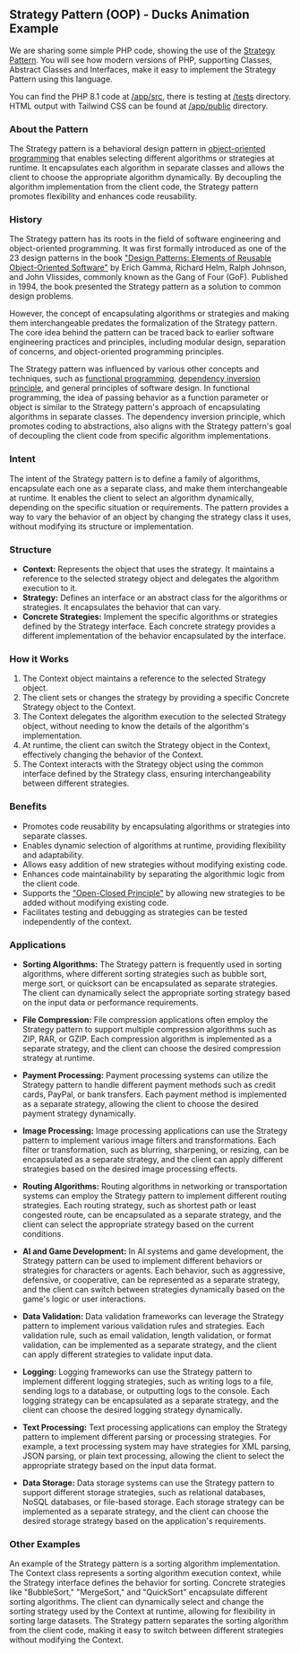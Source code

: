 ## Strategy Pattern (OOP) - Ducks Animation Example

We are sharing some simple PHP code, showing the use of
the [Strategy Pattern](https://en.wikipedia.org/wiki/Strategy_pattern). You will see how modern
versions of PHP, supporting Classes, Abstract Classes and Interfaces, make it easy to implement the Strategy Pattern
using this language.

You can find the PHP 8.1 code
at [/app/src](https://github.com/harryrampr/OPP_Strategy_Pattern-Ducks_Animation_Example/tree/master/app/src), there is
testing at [/tests](https://github.com/harryrampr/OPP_Strategy_Pattern-Ducks_Animation_Example/tree/master/app/tests)
directory. HTML output with Tailwind CSS can be found
at [/app/public](https://github.com/harryrampr/OPP_Strategy_Pattern-Ducks_Animation_Example/tree/master/app/public)
directory.

### About the Pattern

The Strategy pattern is a behavioral design pattern
in [object-oriented programming](https://en.wikipedia.org/wiki/Object-oriented_programming) that enables selecting
different algorithms or strategies at runtime. It encapsulates each algorithm in separate classes and allows the client
to choose the appropriate algorithm dynamically. By decoupling the algorithm implementation from the client code, the
Strategy pattern promotes flexibility and enhances code reusability.

### History

The Strategy pattern has its roots in the field of software engineering and object-oriented programming. It was first
formally introduced as one of the 23 design patterns in the book ["Design Patterns: Elements of Reusable Object-Oriented
Software"](https://en.wikipedia.org/wiki/Design_Patterns) by Erich Gamma, Richard Helm, Ralph Johnson, and John
Vlissides, commonly known as the Gang of Four (GoF). Published in 1994, the book presented the Strategy pattern as a
solution to common design problems.

However, the concept of encapsulating algorithms or strategies and making them interchangeable predates the
formalization of the Strategy pattern. The core idea behind the pattern can be traced back to earlier software
engineering practices and principles, including modular design, separation of concerns, and object-oriented programming
principles.

The Strategy pattern was influenced by various other concepts and techniques, such
as [functional programming](https://en.wikipedia.org/wiki/Functional_programming), [dependency
inversion principle](https://en.wikipedia.org/wiki/Dependency_inversion_principle), and general principles of software
design. In functional programming, the idea of passing behavior as a function parameter or object is similar to the
Strategy pattern's approach of encapsulating algorithms in separate classes. The dependency inversion principle, which
promotes coding to abstractions, also aligns with the Strategy pattern's goal of decoupling the client code from
specific algorithm implementations.

### Intent

The intent of the Strategy pattern is to define a family of algorithms, encapsulate each one as a separate class, and
make them interchangeable at runtime. It enables the client to select an algorithm dynamically, depending on the
specific situation or requirements. The pattern provides a way to vary the behavior of an object by changing the
strategy class it uses, without modifying its structure or implementation.

### Structure

- **Context:** Represents the object that uses the strategy. It maintains a reference to the selected strategy object
  and delegates the algorithm execution to it.
- **Strategy:** Defines an interface or an abstract class for the algorithms or strategies. It encapsulates the behavior
  that can vary.
- **Concrete Strategies:** Implement the specific algorithms or strategies defined by the Strategy interface. Each
  concrete strategy provides a different implementation of the behavior encapsulated by the interface.

### How it Works

1. The Context object maintains a reference to the selected Strategy object.
2. The client sets or changes the strategy by providing a specific Concrete Strategy object to the Context.
3. The Context delegates the algorithm execution to the selected Strategy object, without needing to know the details of
   the algorithm's implementation.
4. At runtime, the client can switch the Strategy object in the Context, effectively changing the behavior of the
   Context.
5. The Context interacts with the Strategy object using the common interface defined by the Strategy class, ensuring
   interchangeability between different strategies.

### Benefits

- Promotes code reusability by encapsulating algorithms or strategies into separate classes.
- Enables dynamic selection of algorithms at runtime, providing flexibility and adaptability.
- Allows easy addition of new strategies without modifying existing code.
- Enhances code maintainability by separating the algorithmic logic from the client code.
- Supports the ["Open-Closed Principle"](https://en.wikipedia.org/wiki/Open%E2%80%93closed_principle) by allowing new
  strategies to be added without modifying existing code.
- Facilitates testing and debugging as strategies can be tested independently of the context.

### Applications

- **Sorting Algorithms:** The Strategy pattern is frequently used in sorting algorithms, where different sorting
  strategies such as bubble sort, merge sort, or quicksort can be encapsulated as separate strategies. The client can
  dynamically select the appropriate sorting strategy based on the input data or performance requirements.

- **File Compression:** File compression applications often employ the Strategy pattern to support multiple compression
  algorithms such as ZIP, RAR, or GZIP. Each compression algorithm is implemented as a separate strategy, and the client
  can choose the desired compression strategy at runtime.

- **Payment Processing:** Payment processing systems can utilize the Strategy pattern to handle different payment
  methods such as credit cards, PayPal, or bank transfers. Each payment method is implemented as a separate strategy,
  allowing the client to choose the desired payment strategy dynamically.

- **Image Processing:** Image processing applications can use the Strategy pattern to implement various image filters
  and transformations. Each filter or transformation, such as blurring, sharpening, or resizing, can be encapsulated as
  a separate strategy, and the client can apply different strategies based on the desired image processing effects.

- **Routing Algorithms:** Routing algorithms in networking or transportation systems can employ the Strategy pattern to
  implement different routing strategies. Each routing strategy, such as shortest path or least congested route, can be
  encapsulated as a separate strategy, and the client can select the appropriate strategy based on the current
  conditions.

- **AI and Game Development:** In AI systems and game development, the Strategy pattern can be used to implement
  different behaviors or strategies for characters or agents. Each behavior, such as aggressive, defensive, or
  cooperative, can be represented as a separate strategy, and the client can switch between strategies dynamically based
  on the game's logic or user interactions.

- **Data Validation:** Data validation frameworks can leverage the Strategy pattern to implement various validation
  rules and strategies. Each validation rule, such as email validation, length validation, or format validation, can be
  implemented as a separate strategy, and the client can apply different strategies to validate input data.

- **Logging:** Logging frameworks can use the Strategy pattern to implement different logging strategies, such as
  writing logs to a file, sending logs to a database, or outputting logs to the console. Each logging strategy can be
  encapsulated as a separate strategy, and the client can choose the desired logging strategy dynamically.

- **Text Processing:** Text processing applications can employ the Strategy pattern to implement different parsing or
  processing strategies. For example, a text processing system may have strategies for XML parsing, JSON parsing, or
  plain text processing, allowing the client to select the appropriate strategy based on the input data format.

- **Data Storage:** Data storage systems can use the Strategy pattern to support different storage strategies, such as
  relational databases, NoSQL databases, or file-based storage. Each storage strategy can be implemented as a separate
  strategy, and the client can choose the desired storage strategy based on the application's requirements.

### Other Examples

An example of the Strategy pattern is a sorting algorithm implementation. The Context class represents a sorting
algorithm execution context, while the Strategy interface defines the behavior for sorting. Concrete strategies
like "BubbleSort," "MergeSort," and "QuickSort" encapsulate different sorting algorithms. The client can dynamically
select and change the sorting strategy used by the Context at runtime, allowing for flexibility in sorting large
datasets. The Strategy pattern separates the sorting algorithm from the client code, making it easy to switch between
different strategies without modifying the Context.